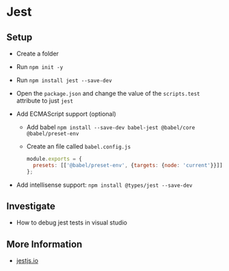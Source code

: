 # Jest

## Setup

- Create a folder
- Run `npm init -y`
- Run `npm install jest --save-dev`
- Open the `package.json` and change the value of the `scripts.test` attribute to just `jest`
- Add ECMAScript support (optional)
  - Add babel `npm install --save-dev babel-jest @babel/core @babel/preset-env`
  - Create an file called `babel.config.js`

    ```js
    module.exports = {
      presets: [['@babel/preset-env', {targets: {node: 'current'}}]],
    };
    ```

- Add intellisense support: `npm install @types/jest --save-dev`

## Investigate

- How to debug jest tests in visual studio

## More Information

- [jestjs.io](https://jestjs.io/)

